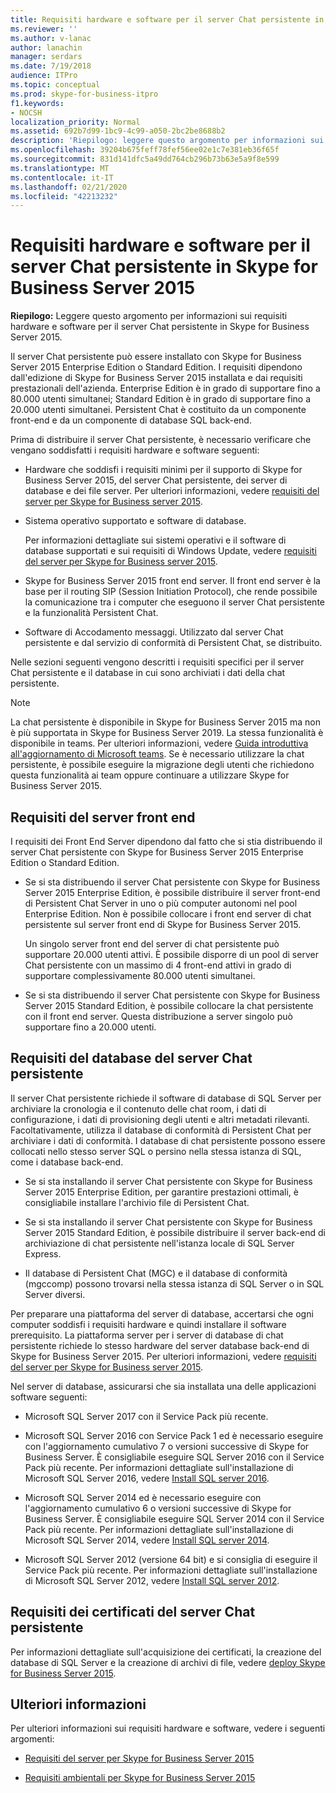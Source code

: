 ```yaml
---
title: Requisiti hardware e software per il server Chat persistente in Skype for Business Server 2015
ms.reviewer: ''
ms.author: v-lanac
author: lanachin
manager: serdars
ms.date: 7/19/2018
audience: ITPro
ms.topic: conceptual
ms.prod: skype-for-business-itpro
f1.keywords:
- NOCSH
localization_priority: Normal
ms.assetid: 692b7d99-1bc9-4c99-a050-2bc2be8688b2
description: 'Riepilogo: leggere questo argomento per informazioni sui requisiti hardware e software per il server Chat persistente in Skype for Business Server 2015.'
ms.openlocfilehash: 39204b675feff78fef56ee02e1c7e381eb36f65f
ms.sourcegitcommit: 831d141dfc5a49dd764cb296b73b63e5a9f8e599
ms.translationtype: MT
ms.contentlocale: it-IT
ms.lasthandoff: 02/21/2020
ms.locfileid: "42213232"
---
```

# <a name="hardware-and-software-requirements-for-persistent-chat-server-in-skype-for-business-server-2015"></a>Requisiti hardware e software per il server Chat persistente in Skype for Business Server 2015
 
**Riepilogo:** Leggere questo argomento per informazioni sui requisiti hardware e software per il server Chat persistente in Skype for Business Server 2015.
  
Il server Chat persistente può essere installato con Skype for Business Server 2015 Enterprise Edition o Standard Edition. I requisiti dipendono dall'edizione di Skype for Business Server 2015 installata e dai requisiti prestazionali dell'azienda. Enterprise Edition è in grado di supportare fino a 80.000 utenti simultanei; Standard Edition è in grado di supportare fino a 20.000 utenti simultanei. Persistent Chat è costituito da un componente front-end e da un componente di database SQL back-end.
  
Prima di distribuire il server Chat persistente, è necessario verificare che vengano soddisfatti i requisiti hardware e software seguenti:
  
- Hardware che soddisfi i requisiti minimi per il supporto di Skype for Business Server 2015, del server Chat persistente, dei server di database e dei file server. Per ulteriori informazioni, vedere [requisiti del server per Skype for Business server 2015](../../plan-your-deployment/requirements-for-your-environment/server-requirements.md).
    
- Sistema operativo supportato e software di database.
    
    Per informazioni dettagliate sui sistemi operativi e il software di database supportati e sui requisiti di Windows Update, vedere [requisiti del server per Skype for Business server 2015](../../plan-your-deployment/requirements-for-your-environment/server-requirements.md).
    
- Skype for Business Server 2015 front end server. Il front end server è la base per il routing SIP (Session Initiation Protocol), che rende possibile la comunicazione tra i computer che eseguono il server Chat persistente e la funzionalità Persistent Chat. 
    
- Software di Accodamento messaggi. Utilizzato dal server Chat persistente e dal servizio di conformità di Persistent Chat, se distribuito.
    
Nelle sezioni seguenti vengono descritti i requisiti specifici per il server Chat persistente e il database in cui sono archiviati i dati della chat persistente.

> [!NOTE] 
> La chat persistente è disponibile in Skype for Business Server 2015 ma non è più supportata in Skype for Business Server 2019. La stessa funzionalità è disponibile in teams. Per ulteriori informazioni, vedere [Guida introduttiva all'aggiornamento di Microsoft teams](/microsoftteams/upgrade-start-here). Se è necessario utilizzare la chat persistente, è possibile eseguire la migrazione degli utenti che richiedono questa funzionalità ai team oppure continuare a utilizzare Skype for Business Server 2015. 
  
## <a name="front-end-server-requirements"></a>Requisiti del server front end

I requisiti dei Front End Server dipendono dal fatto che si stia distribuendo il server Chat persistente con Skype for Business Server 2015 Enterprise Edition o Standard Edition.
  
- Se si sta distribuendo il server Chat persistente con Skype for Business Server 2015 Enterprise Edition, è possibile distribuire il server front-end di Persistent Chat Server in uno o più computer autonomi nel pool Enterprise Edition. Non è possibile collocare i front end server di chat persistente sul server front end di Skype for Business Server 2015. 
    
    Un singolo server front end del server di chat persistente può supportare 20.000 utenti attivi. È possibile disporre di un pool di server Chat persistente con un massimo di 4 front-end attivi in grado di supportare complessivamente 80.000 utenti simultanei. 
    
- Se si sta distribuendo il server Chat persistente con Skype for Business Server 2015 Standard Edition, è possibile collocare la chat persistente con il front end server. Questa distribuzione a server singolo può supportare fino a 20.000 utenti. 
    
## <a name="persistent-chat-server-database-requirements"></a>Requisiti del database del server Chat persistente

Il server Chat persistente richiede il software di database di SQL Server per archiviare la cronologia e il contenuto delle chat room, i dati di configurazione, i dati di provisioning degli utenti e altri metadati rilevanti. Facoltativamente, utilizza il database di conformità di Persistent Chat per archiviare i dati di conformità. I database di chat persistente possono essere collocati nello stesso server SQL o persino nella stessa istanza di SQL, come i database back-end. 
  
- Se si sta installando il server Chat persistente con Skype for Business Server 2015 Enterprise Edition, per garantire prestazioni ottimali, è consigliabile installare l'archivio file di Persistent Chat.
    
- Se si sta installando il server Chat persistente con Skype for Business Server 2015 Standard Edition, è possibile distribuire il server back-end di archiviazione di chat persistente nell'istanza locale di SQL Server Express.
    
- Il database di Persistent Chat (MGC) e il database di conformità (mgccomp) possono trovarsi nella stessa istanza di SQL Server o in SQL Server diversi.
    
Per preparare una piattaforma del server di database, accertarsi che ogni computer soddisfi i requisiti hardware e quindi installare il software prerequisito. La piattaforma server per i server di database di chat persistente richiede lo stesso hardware del server database back-end di Skype for Business Server 2015. Per ulteriori informazioni, vedere [requisiti del server per Skype for Business server 2015](../../plan-your-deployment/requirements-for-your-environment/server-requirements.md).
  
Nel server di database, assicurarsi che sia installata una delle applicazioni software seguenti:

- Microsoft SQL Server 2017 con il Service Pack più recente.

- Microsoft SQL Server 2016 con Service Pack 1 ed è necessario eseguire con l'aggiornamento cumulativo 7 o versioni successive di Skype for Business Server. È consigliabile eseguire SQL Server 2016 con il Service Pack più recente. Per informazioni dettagliate sull'installazione di Microsoft SQL Server 2016, vedere [Install SQL server 2016](https://docs.microsoft.com/sql/database-engine/install-windows/install-sql-server?view=sql-server-2016).

- Microsoft SQL Server 2014 ed è necessario eseguire con l'aggiornamento cumulativo 6 o versioni successive di Skype for Business Server. È consigliabile eseguire SQL Server 2014 con il Service Pack più recente. Per informazioni dettagliate sull'installazione di Microsoft SQL Server 2014, vedere [Install SQL server 2014](https://docs.microsoft.com/sql/database-engine/install-windows/install-sql-server?view=sql-server-2014).

- Microsoft SQL Server 2012 (versione 64 bit) e si consiglia di eseguire il Service Pack più recente. Per informazioni dettagliate sull'installazione di Microsoft SQL Server 2012, vedere [Install SQL server 2012](https://go.microsoft.com/fwlink/p/?LinkID=248559).

## <a name="persistent-chat-server-certificate-requirements"></a>Requisiti dei certificati del server Chat persistente

Per informazioni dettagliate sull'acquisizione dei certificati, la creazione del database di SQL Server e la creazione di archivi di file, vedere [deploy Skype for Business Server 2015](../../deploy/deploy.md). 
  
## <a name="for-more-information"></a>Ulteriori informazioni

Per ulteriori informazioni sui requisiti hardware e software, vedere i seguenti argomenti:
  
- [Requisiti del server per Skype for Business Server 2015](../../plan-your-deployment/requirements-for-your-environment/server-requirements.md)
    
- [Requisiti ambientali per Skype for Business Server 2015](../../plan-your-deployment/requirements-for-your-environment/environmental-requirements.md)
    

